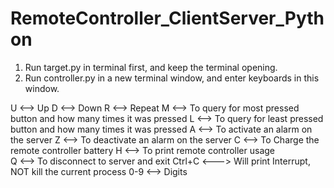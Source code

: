 # RemoteController_ClientServer_Python

1. Run target.py in terminal first, and keep the terminal opening.
2. Run controller.py in a new terminal window, and enter keyboards in this window.

U <--> Up
D <--> Down
R <--> Repeat
M <--> To query for most pressed button and how many times it was pressed
L <--> To query for least pressed button and how many times it was pressed
A <--> To activate an alarm on the server
Z <--> To deactivate an alarm on the server
C <--> To Charge the remote controller battery
H <--> To print remote controller usage\
Q <--> To disconnect to server and exit
Ctrl+C <---> Will print Interrupt, NOT kill the current process
0-9 <--> Digits
